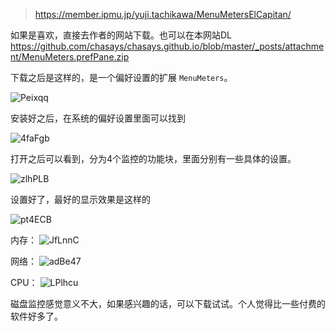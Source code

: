 >https://member.ipmu.jp/yuji.tachikawa/MenuMetersElCapitan/

如果是喜欢，直接去作者的网站下载。也可以在本网站DL
https://github.com/chasays/chasays.github.io/blob/master/_posts/attachment/MenuMeters.prefPane.zip

下载之后是这样的，是一个偏好设置的扩展 `MenuMeters`。

![Peixqq](https://gitee.com/chasays/mdPic/raw/master/uPic/Peixqq.png)

安装好之后，在系统的偏好设置里面可以找到

![4faFgb](https://gitee.com/chasays/mdPic/raw/master/uPic/4faFgb.png)

打开之后可以看到，分为4个监控的功能块，里面分别有一些具体的设置。


![zlhPLB](https://gitee.com/chasays/mdPic/raw/master/uPic/zlhPLB.png)


设置好了，最好的显示效果是这样的

![pt4ECB](https://gitee.com/chasays/mdPic/raw/master/uPic/pt4ECB.png)


内存：
![JfLnnC](https://gitee.com/chasays/mdPic/raw/master/uPic/JfLnnC.png)

网络：
![adBe47](https://gitee.com/chasays/mdPic/raw/master/uPic/adBe47.png)


CPU：
![LPlhcu](https://gitee.com/chasays/mdPic/raw/master/uPic/LPlhcu.png)

磁盘监控感觉意义不大，如果感兴趣的话，可以下载试试。个人觉得比一些付费的软件好多了。